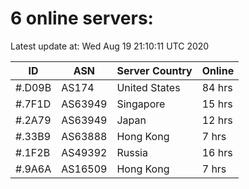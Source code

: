 # 6 online servers:

Latest update at: Wed Aug 19 21:10:11 UTC 2020

| ID | ASN | Server Country | Online |
| -- | --- | -------------- | ------ |
| #.D09B | AS174 | United States | 84 hrs |
| #.7F1D | AS63949 | Singapore | 15 hrs |
| #.2A79 | AS63949 | Japan | 12 hrs |
| #.33B9 | AS63888 | Hong Kong | 7 hrs |
| #.1F2B | AS49392 | Russia | 16 hrs |
| #.9A6A | AS16509 | Hong Kong | 7 hrs |

